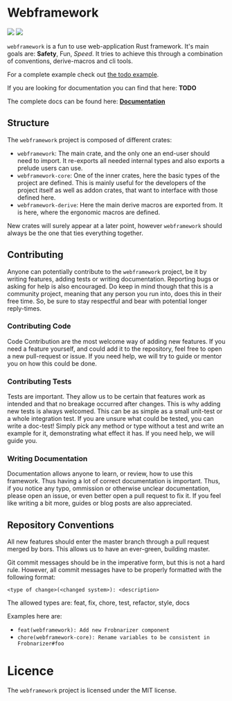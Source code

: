 Webframework
============

[![](https://img.shields.io/crates/d/rustc-serialize.svg?style=popout)](https://crates.io/crates/webframework)
[![](https://docs.rs/webframework/badge.svg)](https://docs.rs/webframework/)


`webframework` is a fun to use web-application Rust framework. It's main goals
are: **Safety**, Fun, *Speed*. It tries to achieve this through a combination of
conventions, derive-macros and cli tools.

For a complete example check out [the todo example](https://github.com/webframework-rs/webframework/tree/master/todo-example).

If you are looking for documentation you can find that here: **TODO**

The complete docs can be found here:
[**Documentation**](https://docs.rs/webframework/)

Structure
---------

The `webframework` project is composed of different crates:

- `webframework`: The main crate, and the only one an end-user should need to
  import. It re-exports all needed internal types and also exports a prelude
  users can use.
- `webframework-core`: One of the inner crates, here the basic types of the
  project are defined. This is mainly useful for the developers of the project
  itself as well as addon crates, that want to interface with those defined
  here.
- `webframework-derive`: Here the main derive macros are exported from. It is
  here, where the ergonomic macros are defined.

New crates will surely appear at a later point, however `webframework` should
always be the one that ties everything together.


Contributing
------------

Anyone can potentially contribute to the `webframework` project, be it by
writing features, adding tests or writing documentation. Reporting bugs or
asking for help is also encouraged. Do keep in mind though that this is a
community project, meaning that any person you run into, does this in their free
time. So, be sure to stay respectful and bear with potential longer reply-times.

### Contributing Code

Code Contribution are the most welcome way of adding new features. If you need a
feature yourself, and could add it to the repository, feel free to open a new
pull-request or issue. If you need help, we will try to guide or mentor you on
how this could be done.

### Contributing Tests

Tests are important. They allow us to be certain that features work as intended
and that no breakage occurred after changes. This is why adding new tests is
always welcomed. This can be as simple as a small unit-test or a whole
integration test. If you are unsure what could be tested, you can write a
doc-test! Simply pick any method or type without a test and write an example for
it, demonstrating what effect it has. If you need help, we will guide you.

### Writing Documentation

Documentation allows anyone to learn, or review, how to use this
framework. Thus having a lot of correct documentation is important. Thus, if you
notice any typo, ommission or otherwise unclear documentation, please open an
issue, or even better open a pull request to fix it. If you feel like writing a
bit more, guides or blog posts are also appreciated.


Repository Conventions
----------------------

All new features should enter the master branch through a pull request merged by
bors. This allows us to have an ever-green, building master.

Git commit messages should be in the imperative form, but this is not a hard
rule. However, all commit messages have to be properly formatted with the
following format:

`<type of change>(<changed system>): <description>`

The allowed types are: feat, fix, chore, test, refactor, style, docs

Examples here are:

- `feat(webframework): Add new Frobnarizer component`
- `chore(webframework-core): Rename variables to be consistent in
  Frobnarizer#foo`

Licence
=======

The `webframework` project is licensed under the MIT license.
